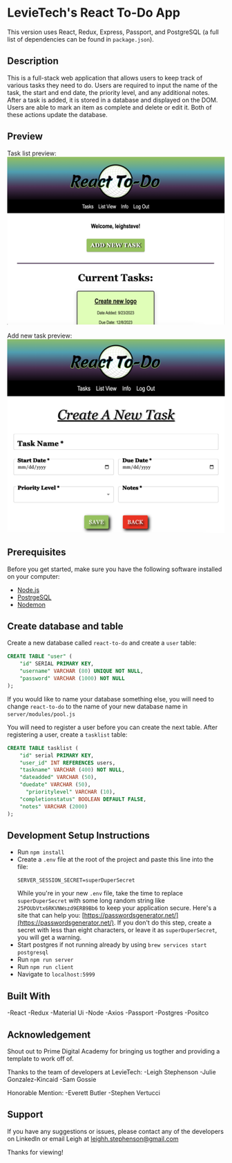 
# LevieTech's React To-Do App
This version uses React, Redux, Express, Passport, and PostgreSQL (a full list of dependencies can be found in `package.json`).

## Description
This is a full-stack web application that allows users to keep track of various tasks they need to do. Users are required to input the name of the task, the start and end date, the priority level, and any additional notes. After a task is added, it is stored in a database and displayed on the DOM. Users are able to mark an item as complete and delete or edit it. Both of these actions update the database. 

## Preview
Task list preview:
<img src="./public/tasklist-preview.png" alt="Task List Preview"/>

Add new task preview:
<img src="./public/create-new-task-preview.png" alt="Add New Task Preview"/>

## Prerequisites

Before you get started, make sure you have the following software installed on your computer:

- [Node.js](https://nodejs.org/en/)
- [PostrgeSQL](https://www.postgresql.org/)
- [Nodemon](https://nodemon.io/)

## Create database and table

Create a new database called `react-to-do` and create a `user` table:

```SQL
CREATE TABLE "user" (
    "id" SERIAL PRIMARY KEY,
    "username" VARCHAR (80) UNIQUE NOT NULL,
    "password" VARCHAR (1000) NOT NULL
);
```

If you would like to name your database something else, you will need to change `react-to-do` to the name of your new database name in `server/modules/pool.js`

You will need to register a user before you can create the next table. After registering a user, create a `tasklist` table:

```SQL
CREATE TABLE tasklist (
    "id" serial PRIMARY KEY,
    "user_id" INT REFERENCES users,
    "taskname" VARCHAR (400) NOT NULL,
    "dateadded" VARCHAR (50),
    "duedate" VARCHAR (50),
	  "prioritylevel" VARCHAR (10),
    "completionstatus" BOOLEAN DEFAULT FALSE,
    "notes" VARCHAR (2000)
);
```

## Development Setup Instructions

- Run `npm install`
- Create a `.env` file at the root of the project and paste this line into the file:
  ```
  SERVER_SESSION_SECRET=superDuperSecret
  ```
  While you're in your new `.env` file, take the time to replace `superDuperSecret` with some long random string like `25POUbVtx6RKVNWszd9ERB9Bb6` to keep your application secure. Here's a site that can help you: [https://passwordsgenerator.net/](https://passwordsgenerator.net/). If you don't do this step, create a secret with less than eight characters, or leave it as `superDuperSecret`, you will get a warning.
- Start postgres if not running already by using `brew services start postgresql`
- Run `npm run server`
- Run `npm run client`
- Navigate to `localhost:5999`

## Built With 
-React
-Redux
-Material Ui
-Node
-Axios
-Passport
-Postgres
-Positco

## Acknowledgement 
Shout out to Prime Digital Academy for bringing us togther and providing a template to work off of.

Thanks to the team of developers at LevieTech:
-Leigh Stephenson
-Julie Gonzalez-Kincaid
-Sam Gossie

Honorable Mention:
-Everett Butler
-Stephen Vertucci

## Support 
If you have any suggestions or issues, please contact any of the developers on LinkedIn or email Leigh at leighh.stephenson@gmail.com 

Thanks for viewing!